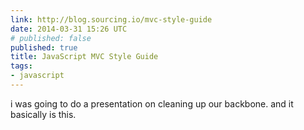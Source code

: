 ```yaml
---
link: http://blog.sourcing.io/mvc-style-guide
date: 2014-03-31 15:26 UTC
# published: false
published: true
title: JavaScript MVC Style Guide
tags:
- javascript
---
```


i was going to do a presentation on cleaning up our backbone. and it basically is this.
